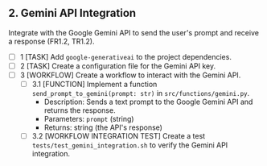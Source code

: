 ## 2. Gemini API Integration

Integrate with the Google Gemini API to send the user's prompt and receive a response (FR1.2, TR1.2).

- [ ] 1 [TASK] Add `google-generativeai` to the project dependencies.
- [ ] 2 [TASK] Create a configuration file for the Gemini API key.
- [ ] 3 [WORKFLOW] Create a workflow to interact with the Gemini API.
    - [ ] 3.1 [FUNCTION] Implement a function `send_prompt_to_gemini(prompt: str)` in `src/functions/gemini.py`.
        - Description: Sends a text prompt to the Google Gemini API and returns the response.
        - Parameters: `prompt` (string)
        - Returns: string (the API's response)
    - [ ] 3.2 [WORKFLOW INTEGRATION TEST] Create a test `tests/test_gemini_integration.sh` to verify the Gemini API integration. 